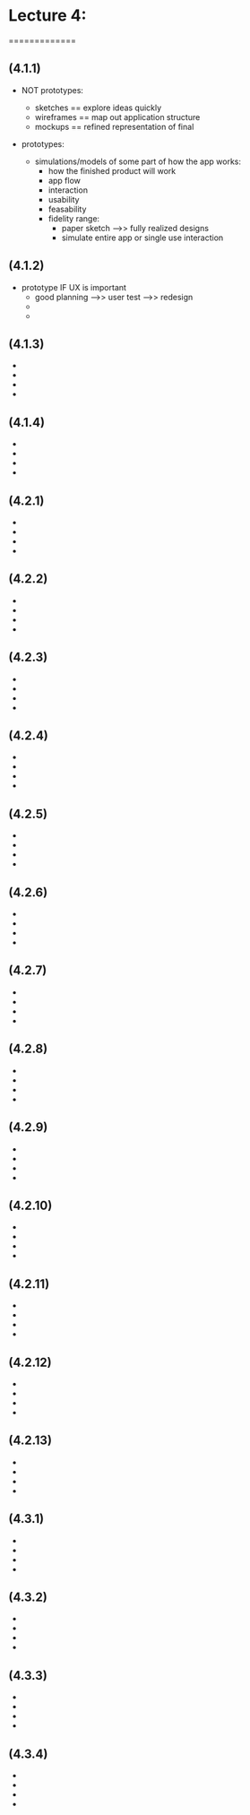 # Lecture 4:
=============

## (4.1.1)
* NOT prototypes:
	* sketches == explore ideas quickly
	* wireframes == map out application structure
	* mockups == refined representation of final

* prototypes:
	* simulations/models of some part of how the app works:
		* how the finished product will work
		* app flow
		* interaction
		* usability
		* feasability
		* fidelity range:
			* paper sketch -->> fully realized designs
			* simulate entire app or single use interaction

## (4.1.2)
* prototype IF UX is important
	* good planning -->> user test -->> redesign
	* 
	* 

## (4.1.3)
* 
* 
* 
* 

## (4.1.4)
* 
* 
* 
* 

## (4.2.1)
* 
* 
* 
* 

## (4.2.2)
* 
* 
* 
* 

## (4.2.3)
* 
* 
* 
* 

## (4.2.4)
* 
* 
* 
* 

## (4.2.5)
* 
* 
* 
* 

## (4.2.6)
* 
* 
* 
* 

## (4.2.7)
* 
* 
* 
* 

## (4.2.8)
* 
* 
* 
* 

## (4.2.9)
* 
* 
* 
* 

## (4.2.10)
* 
* 
* 
* 

## (4.2.11)
* 
* 
* 
* 

## (4.2.12)
* 
* 
* 
* 

## (4.2.13)
* 
* 
* 
* 

## (4.3.1)
* 
* 
* 
* 

## (4.3.2)
* 
* 
* 
* 

## (4.3.3)
* 
* 
* 
* 

## (4.3.4)
* 
* 
* 
* 

